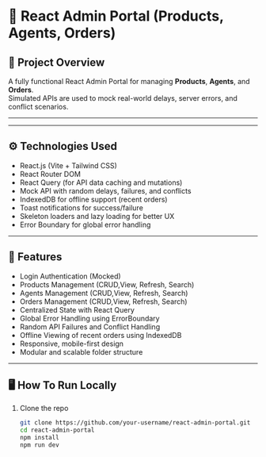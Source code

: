 # 🛒 React Admin Portal (Products, Agents, Orders)

## 📌 Project Overview
A fully functional React Admin Portal for managing **Products**, **Agents**, and **Orders**.  
Simulated APIs are used to mock real-world delays, server errors, and conflict scenarios.

---

---

## ⚙️ Technologies Used
- React.js (Vite + Tailwind CSS)
- React Router DOM
- React Query (for API data caching and mutations)
- Mock API with random delays, failures, and conflicts
- IndexedDB for offline support (recent orders)
- Toast notifications for success/failure
- Skeleton loaders and lazy loading for better UX
- Error Boundary for global error handling

---

## 🔗 Features
- Login Authentication (Mocked)
- Products Management (CRUD,View, Refresh, Search)
- Agents Management (CRUD,View, Refresh, Search)
- Orders Management (CRUD,View, Refresh, Search)
- Centralized State with React Query
- Global Error Handling using ErrorBoundary
- Random API Failures and Conflict Handling
- Offline Viewing of recent orders using IndexedDB
- Responsive, mobile-first design
- Modular and scalable folder structure

---

## 🖥️ How To Run Locally

1. Clone the repo
   ```bash
   git clone https://github.com/your-username/react-admin-portal.git
   cd react-admin-portal
   npm install
   npm run dev


